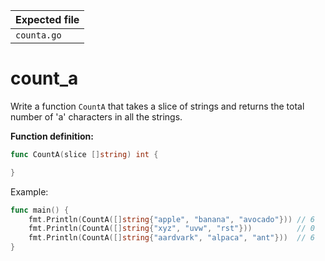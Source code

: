 | Expected file |
| ------------- |
| `counta.go`   |

# count_a

Write a function `CountA` that takes a slice of strings and returns the total number of 'a' characters in all the strings.

**Function definition:**

```go
func CountA(slice []string) int {

}
```

Example:

```go
func main() {
    fmt.Println(CountA([]string{"apple", "banana", "avocado"})) // 6
    fmt.Println(CountA([]string{"xyz", "uvw", "rst"}))          // 0
    fmt.Println(CountA([]string{"aardvark", "alpaca", "ant"}))  // 6
}
```
